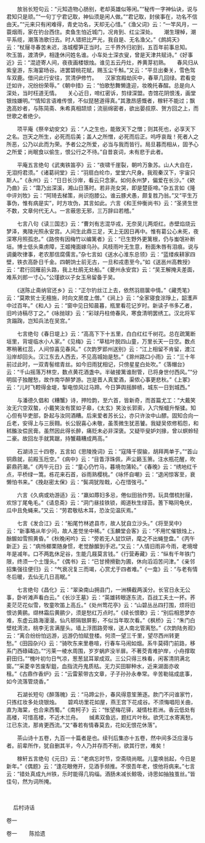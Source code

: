 <!-- { "loadSidebar": true } -->
　　放翁长短句云：“元知造物心肠别，老却英雄似等闲。”“秘传一字神仙诀，说与君知只是顽。”“一句丁宁君记取，神仙须是闲人做。”“君记取，封侯事在，功名不信由天。”“元来只有闲难得，青史功名，天却无心惜。”《渔父词》云：“一竿风月，一蓑烟雨，家在钓台西住。卖鱼生怕近城门，况肯到、红尘深处。　　潮生理棹，潮平系缆，潮落浩歌归去。时人错把比严光，我自是、无名渔父。”《鹧鸪天》云：“杖屦寻春苦未迟，洛城樱笋正当时。三千界外归初到，五百年前事总知。　　吹玉笛，渡清伊，相逢休问姓名谁。小车处士深衣叟，曾是天津共赋诗。”《好事近》云：“混迹寄人间，夜夜画楼银烛。谁见五云丹灶，养黄芽初熟。　　春风归从紫皇游，东海宴旸谷。进罢碧桃花赋，赐玉尘千斛。”又云：“平旦出秦关，雪色驾车双鹿。借问此行安往，赏清伊修竹。　　汉家宫殿劫灰中，春草几回绿。君看变迁如许，况纷纷荣辱。”《朝中措》云：“怕歌愁舞懒逢迎，妆晚托春酲。总是向人深处，当时枉道无情。　　关心近日，啼红密诉，剪绿深盟。杏馆花阴恨浅，画堂银烛嫌明。”“情知言语难传恨，不似琵琶道得真。”其激昂感慨者，稼轩不能过；飘逸高妙者，与陈简斋、朱希真相颉颃；流丽绵密者，欲出晏叔原、贺方回之上，而世歌之者绝少。

　　项平庵《祭辛幼安文》云：“人之生也，能致天下之憎；则其死也，必享天下之名。岂天之所生，必死而后美；盖人之所憎，必死而后正。呜呼哀哉！死者人之所恶，公乃以此而为荣。予者公之所爱，必当与我而皆行。局旦暮而相从，固予心之所爱；尚眠食以偷生，恨公行之不待。”自昔哀词，未有悲于此者。

　　平庵五言绝句《武夷铁笛亭》云：“夜啸千崖裂，朝吟万象苏。山人大自在，无泪捋君须。”《诸葛祠堂》云：“羽扇白纶巾，堂堂六尺身。我观秦汉下，宇宙只斯人。”《永州》云：“日日长沙岸，看云只念家。如何永州梦，偏爱在长沙。”《欸乃曲》云：“霭乃出深溪，湘山日落时。若非尧女哭，即是楚臣啼。”杂五言如《隆中评刘牧》云：“阿琦去梯策，尚识抱膝公。谁云豚犬愚，颇复胜乃翁。”又“平生万事伪，惟有病是实”，时方攻伪，其言如此。六言《和王仲衡尚书》云：“圣贤生世不数，文章何代无人。一言蔽思无邪，三万辞曰若稽。”

　　七言八句《读三国志》云：“曹刘有志混华戎，无奈吴儿两炬红。赤壁焰烧云梦泽，夷陵光照永安宫。人间生此鼎三足，天上无因日再中。惟有葛公心未死，夜深寒月照孤忠。”《路傍有因梅竹以编篱者》云：“已生野外更篱根，仍与蚩氓补断垣。博士低头乘虏障，王姬掩面嫁乌孙。风枝雨叶无生意，粉面朱唇有泪痕。说与调羹吹律事，老农那信腐儒言。”杂七言如《送水心淮东总领》云：“蓝缕疾耕家四壁，铁衣高卧日千金。四朝饷士前无古，一旦和戎患至今。”如《送邕州高教授》云：“君行回雁前头路，我上杜鹃无处船。”《夔州永安宫》云：“吴王解掩夫差面，难系刘郎一寸心。”公瑾欲以子女玉帛留备于吴。

　　《送陈止斋纳官还乡》云：“正尔钓丝江上去，依然羽扇箧中情。”《藏秃笔》云：“莫欺贫士无檀施，时向文房度上僧。”《涧上》云：“全家寝食淙琤上，韶濩声中过百年。”《和人》云：“窗中见日知晨暮，瓶里看花记岁时。新读子书多乙者，旧吟诗稿尽丁之。”《咏抛球》云：“彩球丹柱倚春风，寒食清明罢绣工。汉北将军贪蹋踘，岂知兵法在吴宫。”

　　七言绝句《春日堤上》云：“高高下下十五里，白白红红千树花。总在疏篱断垣里，背堤临水小人家。”《见梅》云：“草枯叶脱四山童，万里长天一日空。数点寒稍著红蕊，人间惊喜见春风。”《次韵罗郢州送别》云：“江上相留不肯留，渡江沿岸却回头。汉江东去人西去，不见高城始是愁。”《滁州路口小雨》云：“三十年前过此时，一双青髻绾青丝。如今旧雨犹相记，只傍星星白处吹。”《落帽台》云：“千山摇落万林空，数点黄花酒盏中。半破接篱谁耐管，已将身世付西风。”“分明屈子独醒愁，故作南华醉梦游。岂是晋人真爱酒，渠侬心事更悲秋。”《上冢》云：“儿时飞鞚得金堤，掣电惊风过马蹄。今日笋舆摇醉帻，城东一日到城西。”

　　与潘德久倡和《糟蟹》诗，押险韵，至六首，皆新奇，而首篇尤工：“大戴笑汝无穴空双螯，小戴笑汝有筐如子皋，《太玄》笑汝长郭索，入穴惭蟺升惭猱。知心但有毕吏部，卧起与汝同酒糟。后来爱者苏长公，亦只许汝中山醪。固知合向一丘老，安得上与三辰翱。长公貎喜心未敬，虽羡微生犹恶饕。我疑吴侬修稻怨，和秫醢汝偿民膏。虽然因此得长醉，痛贬未必非深褒。又疑毕叟妒刘掾，曾以螟蛉轻二豪。故回左手就箕踞，持蟹藉糟成两高。”

　　石湖诗三十四卷，五言如《思陵挽词》云：“寇降千猰貐，胡拜两单于。”“首山铜鼎就，前殿玉卮空。”《病中》云：“目眚浮珠佩，声尘籁玉箫。注水瓶花醒，吹薪鼎药潮。”《丙午元日》云：“童心仍竹马，暮境勿蒲轮。”《春晚》云：“绣地红千点，平桥绿一篙。栋花来石首，谷雨熟樱桃。”《咏怀自嘲》云：“退闲惊客至，衰懒怕书来。”《挽赵密太保》云：“鬓凋犹陛戟，心在惜弢弓。”

　　六言《久病或劝游适》云：“羸如蓐妇多忌，倦似田翁作劳。玩具僧梳肘屦，欢悰丁尾龟毛。”《请息斋》云：“洞门昼挂铁锁，阁道秋生绿苔。蓍下略同龟伏，瓜中且免蝇来。”又云：“劳君敬枯木耳，恐汝见温灰焉。”

　　七言《发合江》云：“船尾竹林遮县市，故人犹自立沙头。”《将至吴中》云：“新事略从年少问，故人差觉坐中稀。”《玉麟堂会客》云：“不用忙催银烛上，酴醿如雪照黄昏。”《秋晚闲吟》云：“旁若无人鼠饮研，麾之不出蝇登盘。”《丙午新正》云：“病怜榔栗随身惯，老觉酴醿到手迟。”又云：“人情旧雨非今雨，老境增年是减年。口不两匙休足谷，生能几屐莫言钱。”《行营寿藏》云：“纵有千年铁门限，终须一个土馒头。”《偶书》云：“已甘搰搰勤为圃，休向滔滔苦问津。”《亲邻招集强往便归》云：“气衰况复三而竭，心赏尤于四者难。”《一龛》云：“与老有情冬后暖，去仙无几日高眠。”

　　七言绝句《昌化》云：“翠染南山拥县门，一洲横截两溪分。长官日永无公事，卧听滩声看白云。”《长沙王墓》云：“英雄转眼逐东流，百战工夫土一抔。荞麦茫茫花似雪，牧童吹笛上高丘。”《处州莺花亭》云：“山碧丛丛四打围，烦将旧恨访黄鹂。缬林霜后黄鹂少，须是愁红万点时。”《续长恨歌》云：“别后相思梦亦难，东虚云路海漫漫。仙凡顿隔银屏影，不似当年取次看。”《枫桥》云：“朱门白壁枕湾流，桃李无言满屋头。墙上浮图路旁堠，送人南北管离愁。”《次韵陆务观》云：“离合纷纷怕远游，远游仍怕赋登楼。何须一望三千里，望尽西州转更愁。”《田园杂兴》云：“骑吹东来里巷喧，行春车马闹如烟。系牛莫碍门前路，移系门西碌碡边。”“污莱一棱水周围，岁岁蜗庐没半扉。不著茭青难护岸，小舟撑取葑田归。”“槐叶初匀日气凉，葱葱鼠耳翠成双。三公只得三株看，闲客清阴满北窗。”“采菱辛苦废犁鉏，血指流丹鬼质枯。无力买田聊种水，近来湖面亦收租。”《古鼎作香炉》云：“云雷萦带古文章，子子孙孙永奉常。辛苦勒铭成底事，如今流落管烧香。”

　　石湖长短句《醉落魄》云：“马蹄尘扑，春风得意笙箫逐。款门不问谁家竹，只拣红妆多处烧银烛。　　碧鸡坊里花如屋，燕王宫下花成谷。不须悔唱阳关曲，直为海棠，也合来西蜀。”《南柯子》云：“怅望梅花驿，凝情杜若洲。香云低处有高楼，可惜高楼，不近木兰舟。　　缄素双鱼远，题红片叶秋。欲凭江水寄离愁，江已东流，那肯更西流。”又“春若有情春莫去，花如无恨花休落”。

　　茶山诗十五卷，九百一十篇者是也。续刊后集亦十五卷，然中间多泛应漫与者。前辈所作，犹自删其半，今人乃并存而不削，欲其行世，难矣！

　　稼轩五言绝句《元日》云：“老病忘时节，空斋晓尚眠。儿童唤翁起，今日是新年。”《偶题》云：“逢花眼倦开，见酒手频推。不恨吾年老，恨他将病来。”七言云：“错处真成九州铁，乐时能得几钩缁。酒肠未减长鲸吸，诗思如抽独茧丝。”皆佳句，然为词所掩。 
　
 
　



　
后村诗话
　
　

卷一 

卷一
　　陈拾遗

